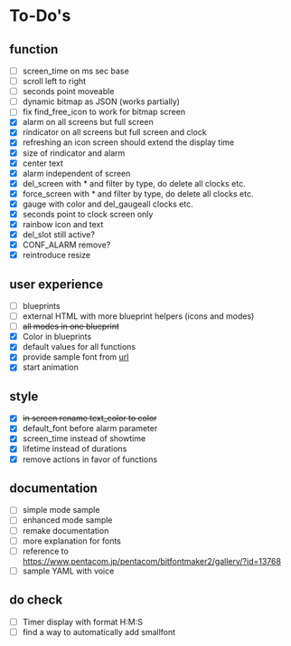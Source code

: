 # To-Do's

## function

- [ ] screen_time on ms sec base
- [ ] scroll left to right
- [ ] seconds point moveable
- [ ] dynamic bitmap as JSON (works partially)
- [ ] fix find_free_icon to work for bitmap screen
- [x] alarm on all screens but full screen
- [x] rindicator on all screens but full screen and clock
- [x] refreshing an icon screen should extend the display time
- [x] size of rindicator and alarm
- [x] center text
- [x] alarm independent of screen
- [x] del_screen with * and filter by type, do delete all clocks etc.
- [x] force_screen with * and filter by type, do delete all clocks etc.
- [x] gauge with color and del_gaugeall clocks etc.
- [x] seconds point to clock screen only
- [x] rainbow icon and text
- [x] del_slot still active?
- [x] CONF_ALARM remove?
- [x] reintroduce resize

## user experience

- [ ] blueprints
- [ ] external HTML with more blueprint helpers (icons and modes)
- [ ] ~~all modes in one blueprint~~
- [x] Color in blueprints
- [x] default values for all functions
- [x] provide sample font from [url](https://www.pentacom.jp/pentacom/bitfontmaker2/)
- [x] start animation

## style

- [x] ~~in screen rename text_color to color~~
- [x] default_font before alarm parameter
- [x] screen_time instead of showtime
- [x] lifetime instead of durations
- [x] remove actions in favor of functions

## documentation

- [ ] simple mode sample
- [ ] enhanced mode sample
- [ ] remake documentation
- [ ] more explanation for fonts
- [ ] reference to https://www.pentacom.jp/pentacom/bitfontmaker2/gallery/?id=13768
- [ ] sample YAML with voice

## do check

- [ ] Timer display with format H:M:S
- [ ] find a way to automatically add smallfont
